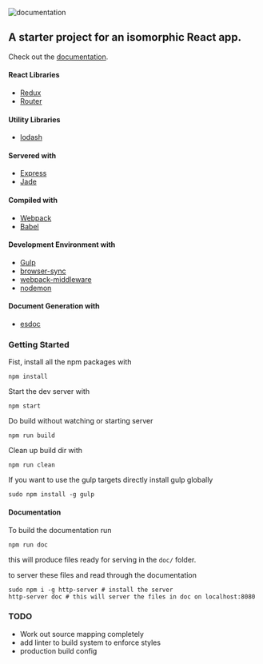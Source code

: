 ![documentation](https://alex-aralis.github.io/isomorphic-react-redux-router/image/badge.svg)

## A starter project for an isomorphic React app.

Check out the [documentation](https://doc.esdoc.org/github.com/Alex-Aralis/isomorphic-react-redux-router/).

#### React Libraries
- [Redux](https://github.com/reactjs/redux)
- [Router](https://github.com/reactjs/react-router)

#### Utility Libraries
- [lodash](https://lodash.com/)

#### Servered with
- [Express](https://expressjs.com/)
- [Jade](http://jade-lang.com/)

#### Compiled with
- [Webpack](https://webpack.github.io/)
- [Babel](https://babeljs.io/)

#### Development Environment with
- [Gulp](http://gulpjs.com/)
- [browser-sync](https://www.browsersync.io/)
- [webpack-middleware](https://github.com/kriasoft/webpack-middleware)
- [nodemon](https://github.com/remy/nodemon)

#### Document Generation with
- [esdoc](https://esdoc.org/)


### Getting Started

Fist, install all the npm packages with

```shell
npm install
```

Start the dev server with

```shell
npm start
```

Do build without watching or starting server

```shell
npm run build
```

Clean up build dir with

```shell
npm run clean
```

If you want to use the gulp targets directly install gulp globally

```shell
sudo npm install -g gulp
```


#### Documentation
To build the documentation run

```shell
npm run doc
```

this will produce files ready for serving in the `doc/` folder.

to server these files and read through the documentation

```shell
sudo npm i -g http-server # install the server
http-server doc # this will server the files in doc on localhost:8080
```

### TODO
- Work out source mapping completely
- add linter to build system to enforce styles
- production build config
